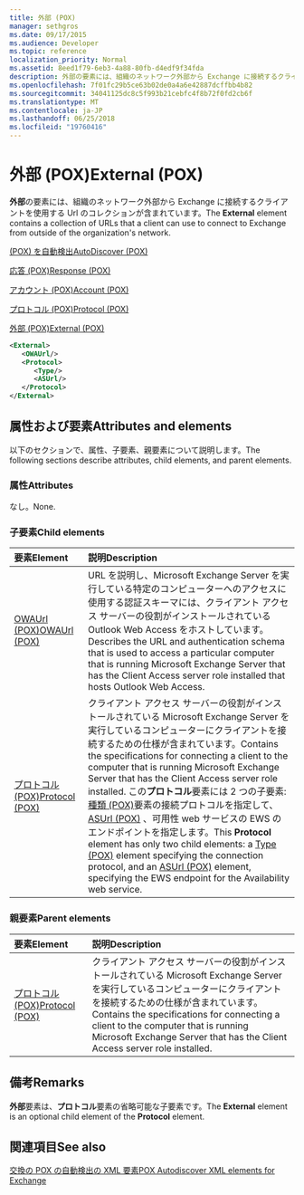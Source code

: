 ```yaml
---
title: 外部 (POX)
manager: sethgros
ms.date: 09/17/2015
ms.audience: Developer
ms.topic: reference
localization_priority: Normal
ms.assetid: 8eed1f79-6eb3-4a88-80fb-d4edf9f34fda
description: 外部の要素には、組織のネットワーク外部から Exchange に接続するクライアントを使用する Url のコレクションが含まれています。
ms.openlocfilehash: 7f01fc29b5ce63b02de0a4a6e42887dcffbb4b82
ms.sourcegitcommit: 34041125dc8c5f993b21cebfc4f8b72f0fd2cb6f
ms.translationtype: MT
ms.contentlocale: ja-JP
ms.lasthandoff: 06/25/2018
ms.locfileid: "19760416"
---
```

# <a name="external-pox"></a><span data-ttu-id="7c52c-103">外部 (POX)</span><span class="sxs-lookup"><span data-stu-id="7c52c-103">External (POX)</span></span>

<span data-ttu-id="7c52c-104">**外部**の要素には、組織のネットワーク外部から Exchange に接続するクライアントを使用する Url のコレクションが含まれています。</span><span class="sxs-lookup"><span data-stu-id="7c52c-104">The **External** element contains a collection of URLs that a client can use to connect to Exchange from outside of the organization's network.</span></span> 
  
[<span data-ttu-id="7c52c-105">(POX) を自動検出</span><span class="sxs-lookup"><span data-stu-id="7c52c-105">AutoDiscover (POX)</span></span>](autodiscover-pox.md)
  
[<span data-ttu-id="7c52c-106">応答 (POX)</span><span class="sxs-lookup"><span data-stu-id="7c52c-106">Response (POX)</span></span>](response-pox.md)
  
[<span data-ttu-id="7c52c-107">アカウント (POX)</span><span class="sxs-lookup"><span data-stu-id="7c52c-107">Account (POX)</span></span>](account-pox.md)
  
[<span data-ttu-id="7c52c-108">プロトコル (POX)</span><span class="sxs-lookup"><span data-stu-id="7c52c-108">Protocol (POX)</span></span>](protocol-pox.md)
  
[<span data-ttu-id="7c52c-109">外部 (POX)</span><span class="sxs-lookup"><span data-stu-id="7c52c-109">External (POX)</span></span>](external-pox.md)
  
```XML
<External>
   <OWAUrl/>
   <Protocol>
      <Type/>
      <ASUrl/>
   </Protocol>
</External>

```

## <a name="attributes-and-elements"></a><span data-ttu-id="7c52c-110">属性および要素</span><span class="sxs-lookup"><span data-stu-id="7c52c-110">Attributes and elements</span></span>

<span data-ttu-id="7c52c-111">以下のセクションで、属性、子要素、親要素について説明します。</span><span class="sxs-lookup"><span data-stu-id="7c52c-111">The following sections describe attributes, child elements, and parent elements.</span></span>
  
### <a name="attributes"></a><span data-ttu-id="7c52c-112">属性</span><span class="sxs-lookup"><span data-stu-id="7c52c-112">Attributes</span></span>

<span data-ttu-id="7c52c-113">なし。</span><span class="sxs-lookup"><span data-stu-id="7c52c-113">None.</span></span>
  
### <a name="child-elements"></a><span data-ttu-id="7c52c-114">子要素</span><span class="sxs-lookup"><span data-stu-id="7c52c-114">Child elements</span></span>

|<span data-ttu-id="7c52c-115">**要素**</span><span class="sxs-lookup"><span data-stu-id="7c52c-115">**Element**</span></span>|<span data-ttu-id="7c52c-116">**説明**</span><span class="sxs-lookup"><span data-stu-id="7c52c-116">**Description**</span></span>|
|:-----|:-----|
|[<span data-ttu-id="7c52c-117">OWAUrl (POX)</span><span class="sxs-lookup"><span data-stu-id="7c52c-117">OWAUrl (POX)</span></span>](owaurl-pox.md) <br/> |<span data-ttu-id="7c52c-118">URL を説明し、Microsoft Exchange Server を実行している特定のコンピューターへのアクセスに使用する認証スキーマには、クライアント アクセス サーバーの役割がインストールされている Outlook Web Access をホストしています。</span><span class="sxs-lookup"><span data-stu-id="7c52c-118">Describes the URL and authentication schema that is used to access a particular computer that is running Microsoft Exchange Server that has the Client Access server role installed that hosts Outlook Web Access.</span></span>  <br/> |
|[<span data-ttu-id="7c52c-119">プロトコル (POX)</span><span class="sxs-lookup"><span data-stu-id="7c52c-119">Protocol (POX)</span></span>](protocol-pox.md) <br/> |<span data-ttu-id="7c52c-120">クライアント アクセス サーバーの役割がインストールされている Microsoft Exchange Server を実行しているコンピューターにクライアントを接続するための仕様が含まれています。</span><span class="sxs-lookup"><span data-stu-id="7c52c-120">Contains the specifications for connecting a client to the computer that is running Microsoft Exchange Server that has the Client Access server role installed.</span></span> <span data-ttu-id="7c52c-121">この**プロトコル**要素には 2 つの子要素:[種類 (POX)](type-pox.md)要素の接続プロトコルを指定して、 [ASUrl (POX)](asurl-pox.md) 、可用性 web サービスの EWS のエンドポイントを指定します。</span><span class="sxs-lookup"><span data-stu-id="7c52c-121">This **Protocol** element has only two child elements: a [Type (POX)](type-pox.md) element specifying the connection protocol, and an [ASUrl (POX)](asurl-pox.md) element, specifying the EWS endpoint for the Availability web service.</span></span>  <br/> |
   
### <a name="parent-elements"></a><span data-ttu-id="7c52c-122">親要素</span><span class="sxs-lookup"><span data-stu-id="7c52c-122">Parent elements</span></span>

|<span data-ttu-id="7c52c-123">**要素**</span><span class="sxs-lookup"><span data-stu-id="7c52c-123">**Element**</span></span>|<span data-ttu-id="7c52c-124">**説明**</span><span class="sxs-lookup"><span data-stu-id="7c52c-124">**Description**</span></span>|
|:-----|:-----|
|[<span data-ttu-id="7c52c-125">プロトコル (POX)</span><span class="sxs-lookup"><span data-stu-id="7c52c-125">Protocol (POX)</span></span>](protocol-pox.md) <br/> |<span data-ttu-id="7c52c-126">クライアント アクセス サーバーの役割がインストールされている Microsoft Exchange Server を実行しているコンピューターにクライアントを接続するための仕様が含まれています。</span><span class="sxs-lookup"><span data-stu-id="7c52c-126">Contains the specifications for connecting a client to the computer that is running Microsoft Exchange Server that has the Client Access server role installed.</span></span>  <br/> |
   
## <a name="remarks"></a><span data-ttu-id="7c52c-127">備考</span><span class="sxs-lookup"><span data-stu-id="7c52c-127">Remarks</span></span>

<span data-ttu-id="7c52c-128">**外部**要素は、**プロトコル**要素の省略可能な子要素です。</span><span class="sxs-lookup"><span data-stu-id="7c52c-128">The **External** element is an optional child element of the **Protocol** element.</span></span> 
  
## <a name="see-also"></a><span data-ttu-id="7c52c-129">関連項目</span><span class="sxs-lookup"><span data-stu-id="7c52c-129">See also</span></span>



[<span data-ttu-id="7c52c-130">交換の POX の自動検出の XML 要素</span><span class="sxs-lookup"><span data-stu-id="7c52c-130">POX Autodiscover XML elements for Exchange</span></span>](pox-autodiscover-xml-elements-for-exchange.md)

